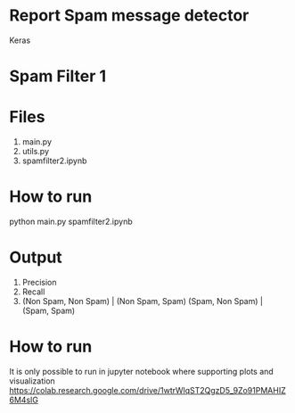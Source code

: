 # Report Spam message detector
Keras

# Spam Filter 1

# Files
1. main.py
2. utils.py
3. spamfilter2.ipynb

# How to run
  python main.py
  spamfilter2.ipynb

# Output
1. Precision
2. Recall
3. (Non Spam, Non Spam) | (Non Spam, Spam)
   (Spam, Non Spam) | (Spam, Spam)

# How to run
  It is only possible to run in jupyter notebook where supporting plots and visualization
  https://colab.research.google.com/drive/1wtrWlqST2QgzD5_9Zo91PMAHIZ6M4slG

